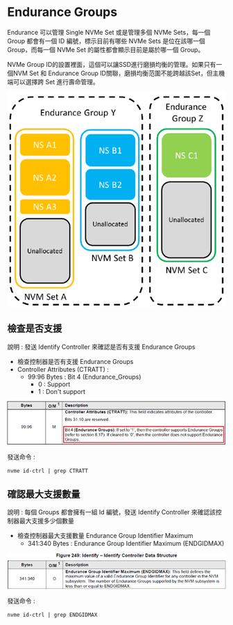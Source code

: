 # Endurance Groups

Endurance 可以管理 Single NVMe Set 或是管理多個 NVMe Sets，每一個 Group 都會有一個 ID 編號，標示目前有哪些 NVMe Sets 是位在該哪一個 Group，而每一個 NVMe Set 的屬性都會顯示目前是屬於哪一個 Group。

NVMe Group ID的設置裡面，這個可以讓SSD進行磨損均衡的管理。如果只有一個NVM Set 和 Endurance Group ID關聯，磨損均衡范圍不能跨越該Set，但主機端可以選擇跨 Set 進行壽命管理。

![Endurance Groups](https://github.com/miniedwins/learning/blob/main/nvme/pic/NVM_Sets_and_Associated_Namespaces.png)





## 檢查是否支援

說明 : 發送 Identify Controller 來確認是否有支援 Endurance Groups

* 檢查控制器是否有支援 Endurance Groups
* Controller Attributes (CTRATT) : 
  * 99:96 Bytes : Bit 4 (Endurance_Groups)
    * 0 : Support
    * 1 : Don't support

![endurance_group](https://github.com/miniedwins/learning/blob/main/nvme/pic/identify_controller/Identify_Controller_CTRATT_Bit4_Endurance_Groups.png)

發送命令 : 

~~~shell
nvme id-ctrl | grep CTRATT
~~~



## 確認最大支援數量

說明 : 每個 Groups 都會擁有一組 Id 編號，發送 Identify Controller 來確認該控制器最大支援多少個數量

* 檢查控制器最大支援數量 Endurance Group Identifier Maximum
  * 341:340 Bytes : Endurance Group Identifier Maximum (ENDGIDMAX)

![Identifier Maximum](https://github.com/miniedwins/learning/blob/main/nvme/pic/identify_controller/Identify_Controller_Endurance_Group_Identifier_Maximum.png)

發送命令 : 

~~~shell
nvme id-ctrl | grep ENDGIDMAX
~~~

